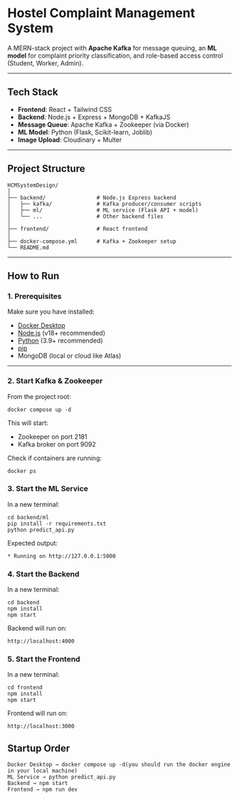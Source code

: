 # Hostel Complaint Management System
A MERN-stack project with **Apache Kafka** for message queuing, an **ML model** for complaint priority classification, and role-based access control (Student, Worker, Admin).

---

## Tech Stack
- **Frontend**: React + Tailwind CSS  
- **Backend**: Node.js + Express + MongoDB + KafkaJS  
- **Message Queue**: Apache Kafka + Zookeeper (via Docker)  
- **ML Model**: Python (Flask, Scikit-learn, Joblib)  
- **Image Upload**: Cloudinary + Multer  

---

## Project Structure
```
HCMSystemDesign/
│
├── backend/                # Node.js Express backend
│   ├── kafka/              # Kafka producer/consumer scripts
│   ├── ml/                 # ML service (Flask API + model)
│   └── ...                 # Other backend files
│
├── frontend/               # React frontend
│
├── docker-compose.yml      # Kafka + Zookeeper setup
└── README.md
```

---

## How to Run

### 1. Prerequisites
Make sure you have installed:
- [Docker Desktop](https://www.docker.com/products/docker-desktop/)  
- [Node.js](https://nodejs.org/) (v18+ recommended)  
- [Python](https://www.python.org/) (3.9+ recommended)  
- [pip](https://pip.pypa.io/en/stable/)  
- MongoDB (local or cloud like Atlas)

---

### 2. Start Kafka & Zookeeper
From the project root:
```
docker compose up -d
```
This will start:
- Zookeeper on port 2181
- Kafka broker on port 9092

Check if containers are running:
```
docker ps
```

### 3. Start the ML Service
In a new terminal:
```
cd backend/ml
pip install -r requirements.txt
python predict_api.py
```
Expected output:
```
* Running on http://127.0.0.1:5000
```

### 4. Start the Backend
In a new terminal:
```
cd backend
npm install
npm start
```
Backend will run on:
```
http://localhost:4000
```

### 5. Start the Frontend
In a new terminal:
```
cd frontend
npm install
npm start
```
Frontend will run on:
```
http://localhost:3000
```

## Startup Order
```
Docker Desktop → docker compose up -d(you should run the docker engine in your local machine)
ML Service → python predict_api.py
Backend → npm start
Frontend → npm run dev
```

